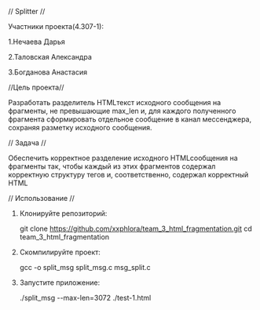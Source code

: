 // Splitter //

Участники проекта(4.307-1):

1.Нечаева Дарья

2.Таловская Александра

3.Богданова Анастасия

//Цель проекта//

Разработать разделитель HTMLтекст исходного сообщения на фрагменты, не превышающие max_len и, для каждого полученного фрагмента сформировать отдельное сообщение в канал мессенджера, сохраняя разметку исходного сообщения.

// Задача //

Обеспечить корректное разделение исходного HTMLсообщения на фрагменты так, чтобы каждый из этих фрагментов содержал корректную структуру тегов и, соответственно, содержал корректный HTML


// Использование //

1. Клонируйте репозиторий:
    
    git clone https://github.com/xxphlora/team_3_html_fragmentation.git
    cd team_3_html_fragmentation
    

2. Скомпилируйте проект:
    
    gcc -o split_msg split_msg.c msg_split.c
    

3. Запустите приложение:
    
    ./split_msg --max-len=3072 ./test-1.html


